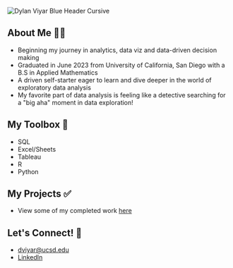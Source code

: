 

![Dylan Viyar Blue Header Cursive](https://github.com/dylanviyar/dylanviyar/assets/81194849/c85c3a13-87e3-494b-901f-1efa8a8b9d93)


## About Me 👋🏽
- Beginning my journey in analytics, data viz and data-driven decision making
- Graduated in June 2023 from University of California, San Diego with a B.S in Applied Mathematics
- A driven self-starter eager to learn and dive deeper in the world of exploratory data analysis
- My favorite part of data analysis is feeling like a detective searching for a "big aha" moment in data exploration!

## My Toolbox 🧰
- SQL
- Excel/Sheets
- Tableau
- R
- Python

## My Projects ✅
- View some of my completed work [here](https://github.com/dylanviyar/My-Portfolio)

## Let's Connect! 💫
- dviyar@ucsd.edu
- [LinkedIn](https://www.linkedin.com/in/dylan-viyar-79a132230/)

